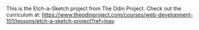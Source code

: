 This is the Etch-a-Sketch project from The Odin Project. Check out the curriculum at: https://www.theodinproject.com/courses/web-development-101/lessons/etch-a-sketch-project?ref=lnav